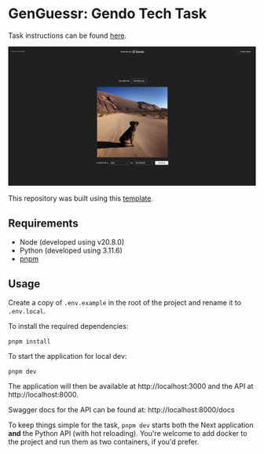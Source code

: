 # GenGuessr: Gendo Tech Task

Task instructions can be found [here](https://docs.google.com/document/d/1Sv_0liAbUFcOu9dK0m4UmJfFraB4k9Od4Yt9gnvlTXc/edit?usp=sharing).

![Screenshot of GenGuessr.](/genguessr.png)

This repository was built using this [template](https://github.com/digitros/nextjs-fastapi).

## Requirements

* Node (developed using v20.8.0)
* Python (developed using 3.11.6)
* [pnpm](https://pnpm.io/)

## Usage

Create a copy of `.env.example` in the root of the project and rename it to `.env.local`.

To install the required dependencies:

```
pnpm install
```

To start the application for local dev:

```
pnpm dev
```

The application will then be available at http://localhost:3000 and the API at http://localhost:8000.

Swagger docs for the API can be found at: http://localhost:8000/docs

To keep things simple for the task, `pnpm dev` starts both the Next application **and** the Python API (with hot reloading). You're welcome to add docker to the project and run them as two containers, if you'd prefer.